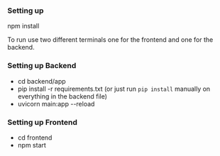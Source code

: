 ### Setting up
npm install

To run use two different terminals one for the frontend and one for the backend.

### Setting up Backend
- cd backend/app
- pip install -r requirements.txt (or just run `pip install` manually on everything in the backend file)
- uvicorn main:app --reload

### Setting up Frontend
- cd frontend
- npm start

